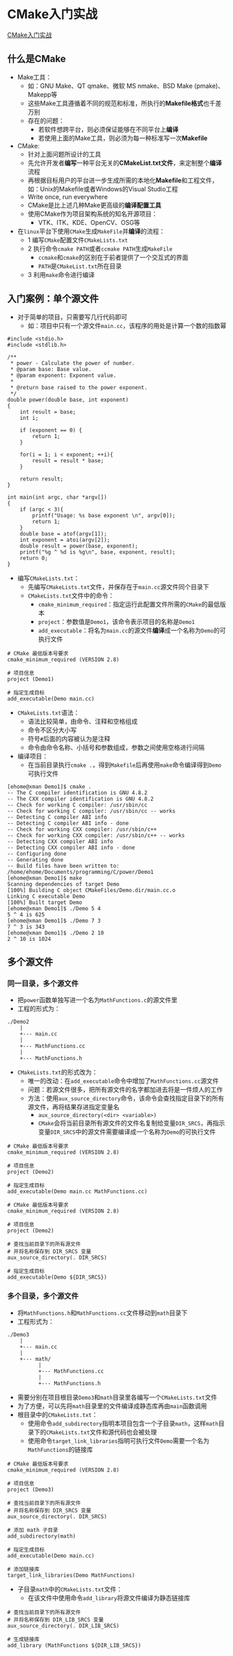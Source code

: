 # CMake入门实战
[CMake入门实战](https://www.hahack.com/codes/cmake/#)
## 什么是CMake
* Make工具：
  * 如：GNU Make、QT qmake、微软 MS nmake、BSD Make (pmake)、Makepp等
  * 这些Make工具遵循着不同的规范和标准，所执行的**Makefile格式**也千差万别
  * 存在的问题：
    * 若软件想跨平台，则必须保证能够在不同平台上**编译**
    * 若使用上面的Make工具，则必须为每一种标准写一次**Makefile**
* CMake:
  * 针对上面问题所设计的工具
  * 先允许开发者**编写**一种平台无关的**CMakeList.txt文件**，来定制整个**编译**流程
  * 再根据目标用户的平台进一步生成所需的本地化**Makefile**和工程文件，如：Unix的Makefile或者Windows的Visual Studio工程
  * Write once, run everywhere
  * CMake是比上述几种Make更高级的**编译配置工具**
  * 使用CMake作为项目架构系统的知名开源项目：
    * VTK、ITK、KDE、OpenCV、OSG等
* 在`linux`平台下使用`CMake`生成`MakeFile`并**编译**的流程：
  * 1 编写`CMake`配置文件`CMakeLists.txt`
  * 2 执行命令`cmake PATH`或者`ccmake PATH`生成`MakeFile`
    * `ccmake`和`cmake`的区别在于前者提供了一个交互式的界面
    * `PATH`是`CMakeList.txt`所在目录
  * 3 利用`make`命令进行编译
  
## 入门案例：单个源文件
* 对于简单的项目，只需要写几行代码即可
  * 如：项目中只有一个源文件`main.cc`，该程序的用处是计算一个数的指数幂
```
#include <stdio.h>
#include <stdlib.h>

/**
 * power - Calculate the power of number.
 * @param base: Base value.
 * @param exponent: Exponent value.
 *
 * @return base raised to the power exponent.
 */
double power(double base, int exponent)
{
    int result = base;
    int i;
    
    if (exponent == 0) {
        return 1;
    }
    
    for(i = 1; i < exponent; ++i){
        result = result * base;
    }

    return result;
}

int main(int argc, char *argv[])
{
    if (argc < 3){
        printf("Usage: %s base exponent \n", argv[0]);
        return 1;
    }
    double base = atof(argv[1]);
    int exponent = atoi(argv[2]);
    double result = power(base, exponent);
    printf("%g ^ %d is %g\n", base, exponent, result);
    return 0;
}
```
* 编写`CMakeLists.txt`：
  * 先编写`CMakeLists.txt`文件，并保存在于`main.cc`源文件同个目录下
  * `CMakeLists.txt`文件中的命令：
    * `cmake_minimum_required`：指定运行此配置文件所需的`CMake`的最低版本
    * `project`：参数值是`Demo1`，该命令表示项目的名称是`Demo1`
    * `add_executable`：将名为`main.cc`的源文件**编译**成一个名称为`Demo`的可执行文件
```
# CMake 最低版本号要求
cmake_minimum_required (VERSION 2.8)

# 项目信息
project (Demo1)

# 指定生成目标
add_executable(Demo main.cc)
```
* `CMakeLists.txt`语法：
  * 语法比较简单，由命令、注释和空格组成
  * 命令不区分大小写
  * 符号`#`后面的内容被认为是注释
  * 命令由命令名称、小括号和参数组成，参数之间使用空格进行间隔
* 编译项目：
  * 在当前目录执行`cmake .`，得到`Makefile`后再使用`make`命令编译得到`Demo`可执行文件
```
[ehome@xman Demo1]$ cmake .
-- The C compiler identification is GNU 4.8.2
-- The CXX compiler identification is GNU 4.8.2
-- Check for working C compiler: /usr/sbin/cc
-- Check for working C compiler: /usr/sbin/cc -- works
-- Detecting C compiler ABI info
-- Detecting C compiler ABI info - done
-- Check for working CXX compiler: /usr/sbin/c++
-- Check for working CXX compiler: /usr/sbin/c++ -- works
-- Detecting CXX compiler ABI info
-- Detecting CXX compiler ABI info - done
-- Configuring done
-- Generating done
-- Build files have been written to: /home/ehome/Documents/programming/C/power/Demo1
[ehome@xman Demo1]$ make
Scanning dependencies of target Demo
[100%] Building C object CMakeFiles/Demo.dir/main.cc.o
Linking C executable Demo
[100%] Built target Demo
[ehome@xman Demo1]$ ./Demo 5 4
5 ^ 4 is 625
[ehome@xman Demo1]$ ./Demo 7 3
7 ^ 3 is 343
[ehome@xman Demo1]$ ./Demo 2 10
2 ^ 10 is 1024
```

## 多个源文件
### 同一目录，多个源文件
* 把`power`函数单独写进一个名为`MathFunctions.c`的源文件里
* 工程的形式为：
```
./Demo2
    |
    +--- main.cc
    |
    +--- MathFunctions.cc
    |
    +--- MathFunctions.h
```
* `CMakeLists.txt`的形式改为：
  * 唯一的改动：在`add_executable`命令中增加了`MathFunctions.cc`源文件
  * 问题：若源文件很多，把所有源文件的名字都加进去将是一件烦人的工作
  * 方法：使用`aux_source_directory`命令，该命令会查找指定目录下的所有源文件，再将结果存进指定变量名
    * `aux_source_directory(<dir> <variable>)`
    * `CMake`会将当前目录所有源文件的文件名复制给变量`DIR_SRCS`，再指示变量`DIR_SRCS`中的源文件需要编译成一个名称为`Demo`的可执行文件
```
# CMake 最低版本号要求
cmake_minimum_required (VERSION 2.8)

# 项目信息
project (Demo2)

# 指定生成目标
add_executable(Demo main.cc MathFunctions.cc)
```
```
# CMake 最低版本号要求
cmake_minimum_required (VERSION 2.8)

# 项目信息
project (Demo2)

# 查找当前目录下的所有源文件
# 并将名称保存到 DIR_SRCS 变量
aux_source_directory(. DIR_SRCS)

# 指定生成目标
add_executable(Demo ${DIR_SRCS})
```

### 多个目录，多个源文件
* 将`MathFunctions.h`和`MathFunctions.cc`文件移动到`math`目录下
* 工程形式为：
```
./Demo3
    |
    +--- main.cc
    |
    +--- math/
          |
          +--- MathFunctions.cc
          |
          +--- MathFunctions.h
```
* 需要分别在项目根目录`Demo3`和`math`目录里各编写一个`CMakeLists.txt`文件
* 为了方便，可以先将`math`目录里的文件编译成静态库再由`main`函数调用
* 根目录中的`CMakeLists.txt`：
  * 使用命令`add_subdirectory`指明本项目包含一个子目录`math`，这样`math`目录下的`CMakeLists.txt`文件和源代码也会被处理
  * 使用命令`target_link_libraries`指明可执行文件`Demo`需要一个名为`MathFunctions`的链接库
```
# CMake 最低版本号要求
cmake_minimum_required (VERSION 2.8)

# 项目信息
project (Demo3)

# 查找当前目录下的所有源文件
# 并将名称保存到 DIR_SRCS 变量
aux_source_directory(. DIR_SRCS)

# 添加 math 子目录
add_subdirectory(math)

# 指定生成目标 
add_executable(Demo main.cc)

# 添加链接库
target_link_libraries(Demo MathFunctions)
```
* 子目录`math`中的`CMakeLists.txt`文件：
  * 在该文件中使用命令`add_library`将源文件编译为静态链接库
```
# 查找当前目录下的所有源文件
# 并将名称保存到 DIR_LIB_SRCS 变量
aux_source_directory(. DIR_LIB_SRCS)

# 生成链接库
add_library (MathFunctions ${DIR_LIB_SRCS})
```
